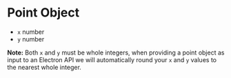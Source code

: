 # Point Object

* `x` number
* `y` number

**Note:** Both `x` and `y` must be whole integers, when providing a point object
as input to an Electron API we will automatically round your `x` and `y` values
to the nearest whole integer.
